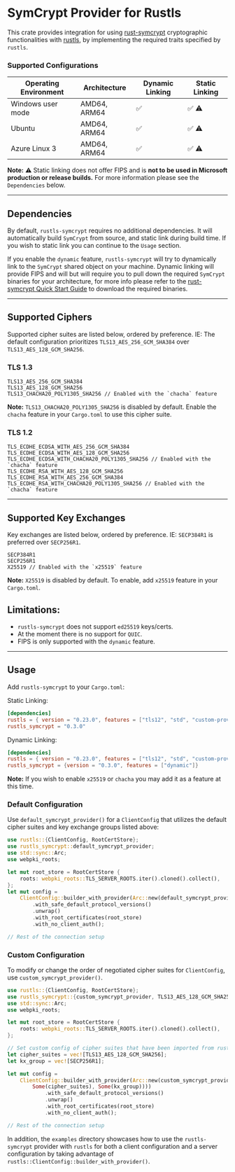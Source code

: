 # SymCrypt Provider for Rustls

This crate provides integration for using [rust-symcrypt](https://github.com/microsoft/rust-symcrypt) cryptographic functionalities with  [rustls](https://github.com/rustls/rustls), by implementing the required traits specified by `rustls`.


### Supported Configurations

| Operating Environment | Architecture      | Dynamic Linking  | Static Linking  |
| --------------------- | ----------------- | ---------------- | --------------- |
| Windows user mode     | AMD64, ARM64      | ✅              | ✅ ⚠️           |
| Ubuntu                | AMD64, ARM64      | ✅              | ✅ ⚠️           |
| Azure Linux 3         | AMD64, ARM64      | ✅              | ✅ ⚠️           |

**Note:** ⚠️ Static linking does not offer FIPS and is **not to be used in Microsoft production or release builds.** For more information please see the `Dependencies` below.

---

## Dependencies

By default, `rustls-symcrypt` requires no additional dependencies. It will automatically build `SymCrypt` from source, and static link during build time. If you wish to static link you can continue to the `Usage` section.

If you enable the `dynamic` feature, `rustls-symcrypt` will try to dynamically link to the `SymCrypt` shared object on your machine. Dynamic linking will provide FIPS and will but will require you to pull down the required `SymCrypt` binaries for your architecture, for more info please refer to the [rust-symcrypt Quick Start Guide](https://github.com/microsoft/rust-symcrypt/tree/main/rust-symcrypt#quick-start-guide) to download the required binaries.

---

## Supported Ciphers

Supported cipher suites are listed below, ordered by preference. IE: The default configuration prioritizes `TLS13_AES_256_GCM_SHA384` over `TLS13_AES_128_GCM_SHA256`.

### TLS 1.3

```ignore
TLS13_AES_256_GCM_SHA384
TLS13_AES_128_GCM_SHA256
TLS13_CHACHA20_POLY1305_SHA256 // Enabled with the `chacha` feature
```

**Note:** `TLS13_CHACHA20_POLY1305_SHA256` is disabled by default. Enable the `chacha` feature in your `Cargo.toml` to use this cipher suite.

### TLS 1.2

```ignore
TLS_ECDHE_ECDSA_WITH_AES_256_GCM_SHA384
TLS_ECDHE_ECDSA_WITH_AES_128_GCM_SHA256
TLS_ECDHE_ECDSA_WITH_CHACHA20_POLY1305_SHA256 // Enabled with the `chacha` feature
TLS_ECDHE_RSA_WITH_AES_128_GCM_SHA256
TLS_ECDHE_RSA_WITH_AES_256_GCM_SHA384
TLS_ECDHE_RSA_WITH_CHACHA20_POLY1305_SHA256 // Enabled with the `chacha` feature
```

---

## Supported Key Exchanges

Key exchanges are listed below, ordered by preference. IE: `SECP384R1` is preferred over `SECP256R1`.

```ignore
SECP384R1
SECP256R1
X25519 // Enabled with the `x25519` feature
```

**Note:** `X25519` is disabled by default. To enable, add `x25519` feature in your `Cargo.toml`.


## Limitations: 
- `rustls-symcrypt` does not support `ed25519` keys/certs.
- At the moment there is no support for `QUIC`.
- FIPS is only supported with the `dynamic` feature.

--- 

## Usage

Add `rustls-symcrypt` to your `Cargo.toml`:


Static Linking: 
```toml
[dependencies]
rustls = { version = "0.23.0", features = ["tls12", "std", "custom-provider"], default-features = false }
rustls_symcrypt = "0.3.0"
```

Dynamic Linking:
```toml
[dependencies]
rustls = { version = "0.23.0", features = ["tls12", "std", "custom-provider"], default-features = false }
rustls_symcrypt = {version = "0.3.0", features = ["dynamic"]}
```

**Note:** If you wish to enable `x25519` or `chacha` you may add it as a feature at this time.


### Default Configuration

Use `default_symcrypt_provider()` for a `ClientConfig` that utilizes the default cipher suites and key exchange groups listed above:

```rust
use rustls::{ClientConfig, RootCertStore};
use rustls_symcrypt::default_symcrypt_provider;
use std::sync::Arc;
use webpki_roots;

let mut root_store = RootCertStore {
    roots: webpki_roots::TLS_SERVER_ROOTS.iter().cloned().collect(),
};
let mut config =
    ClientConfig::builder_with_provider(Arc::new(default_symcrypt_provider()))
        .with_safe_default_protocol_versions()
        .unwrap()
        .with_root_certificates(root_store)
        .with_no_client_auth();

// Rest of the connection setup

```

### Custom Configuration

To modify or change the order of negotiated cipher suites for `ClientConfig`, use `custom_symcrypt_provider()`.

```rust
use rustls::{ClientConfig, RootCertStore};
use rustls_symcrypt::{custom_symcrypt_provider, TLS13_AES_128_GCM_SHA256, SECP256R1};
use std::sync::Arc;
use webpki_roots;

let mut root_store = RootCertStore {
    roots: webpki_roots::TLS_SERVER_ROOTS.iter().cloned().collect(),
};

// Set custom config of cipher suites that have been imported from rustls_symcrypt.
let cipher_suites = vec![TLS13_AES_128_GCM_SHA256];
let kx_group = vec![SECP256R1];

let mut config =
    ClientConfig::builder_with_provider(Arc::new(custom_symcrypt_provider(
        Some(cipher_suites), Some(kx_group))))
            .with_safe_default_protocol_versions()
            .unwrap()
            .with_root_certificates(root_store)
            .with_no_client_auth();

// Rest of the connection setup

```

In addition, the `examples` directory showcases how to use the `rustls-symcrypt` provider with `rustls` for both a client configuration and a server configuration by taking advantage of `rustls::ClientConfig::builder_with_provider()`.

